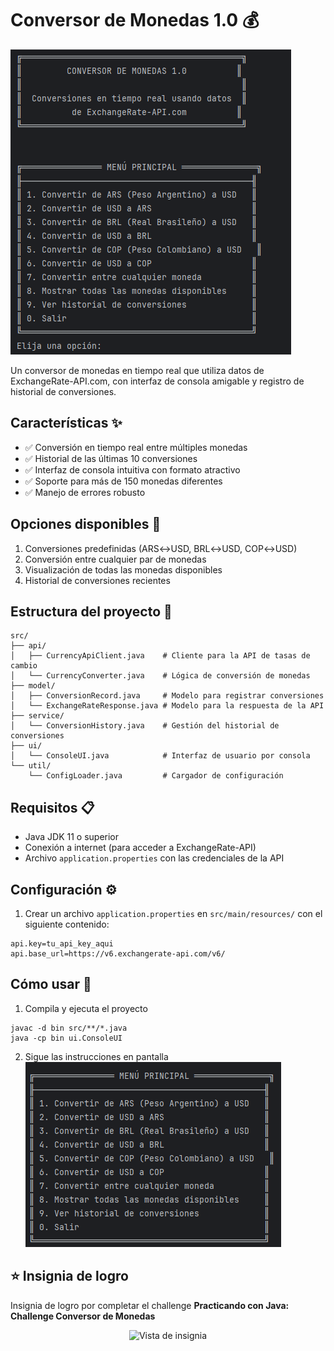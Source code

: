 # Conversor de Monedas 1.0 💰

![Banner](image/conversor.png)

Un conversor de monedas en tiempo real que utiliza datos de ExchangeRate-API.com, con interfaz de consola amigable y registro de historial de conversiones.

## Características ✨

- ✅ Conversión en tiempo real entre múltiples monedas
- ✅ Historial de las últimas 10 conversiones
- ✅ Interfaz de consola intuitiva con formato atractivo
- ✅ Soporte para más de 150 monedas diferentes
- ✅ Manejo de errores robusto

## Opciones disponibles 📌

1. Conversiones predefinidas (ARS↔USD, BRL↔USD, COP↔USD)
2. Conversión entre cualquier par de monedas
3. Visualización de todas las monedas disponibles
4. Historial de conversiones recientes

## Estructura del proyecto 📂

```
src/
├── api/
│   ├── CurrencyApiClient.java    # Cliente para la API de tasas de cambio
│   └── CurrencyConverter.java    # Lógica de conversión de monedas
├── model/
│   ├── ConversionRecord.java     # Modelo para registrar conversiones
│   └── ExchangeRateResponse.java # Modelo para la respuesta de la API
├── service/
│   └── ConversionHistory.java    # Gestión del historial de conversiones
├── ui/
│   └── ConsoleUI.java            # Interfaz de usuario por consola
└── util/
    └── ConfigLoader.java         # Cargador de configuración
```

## Requisitos 📋

- Java JDK 11 o superior
- Conexión a internet (para acceder a ExchangeRate-API)
- Archivo `application.properties` con las credenciales de la API

## Configuración ⚙️

1. Crear un archivo `application.properties` en `src/main/resources/` con el siguiente contenido:

```properties
api.key=tu_api_key_aqui
api.base_url=https://v6.exchangerate-api.com/v6/
```

## Cómo usar 🚀

1. Compila y ejecuta el proyecto

```
javac -d bin src/**/*.java
java -cp bin ui.ConsoleUI
```

2. Sigue las instrucciones en pantalla
![Imagen Preview](/image/instrucciones.png)

## ⭐​ Insignia de logro

Insignia de logro por completar el challenge **Practicando con Java: Challenge Conversor de Monedas**

<p align="center">
  <img src="./image/insignia.webp" alt="Vista de insignia" width="400"/>
</p>

